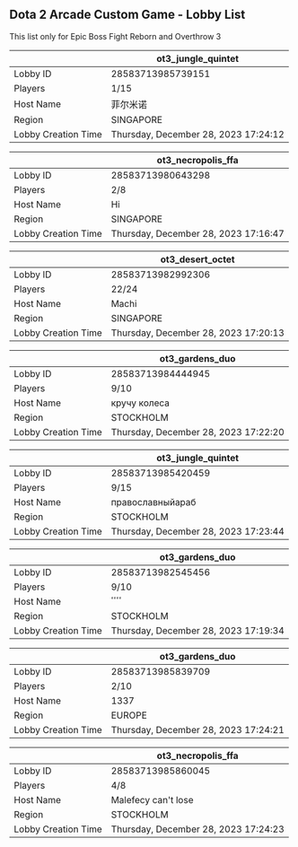 ## Dota 2 Arcade Custom Game - Lobby List

This list only for Epic Boss Fight Reborn and Overthrow 3

|  | ot3_jungle_quintet |
| ------ | ------ |
| Lobby ID | 28583713985739151 |
| Players | 1/15 |
| Host Name | 菲尔米诺 |
| Region | SINGAPORE |
| Lobby Creation Time | Thursday, December 28, 2023 17:24:12 |


|  | ot3_necropolis_ffa |
| ------ | ------ |
| Lobby ID | 28583713980643298 |
| Players | 2/8 |
| Host Name | Hi |
| Region | SINGAPORE |
| Lobby Creation Time | Thursday, December 28, 2023 17:16:47 |


|  | ot3_desert_octet |
| ------ | ------ |
| Lobby ID | 28583713982992306 |
| Players | 22/24 |
| Host Name | Machi |
| Region | SINGAPORE |
| Lobby Creation Time | Thursday, December 28, 2023 17:20:13 |


|  | ot3_gardens_duo |
| ------ | ------ |
| Lobby ID | 28583713984444945 |
| Players | 9/10 |
| Host Name | кручу колеса |
| Region | STOCKHOLM |
| Lobby Creation Time | Thursday, December 28, 2023 17:22:20 |


|  | ot3_jungle_quintet |
| ------ | ------ |
| Lobby ID | 28583713985420459 |
| Players | 9/15 |
| Host Name | православныйараб |
| Region | STOCKHOLM |
| Lobby Creation Time | Thursday, December 28, 2023 17:23:44 |


|  | ot3_gardens_duo |
| ------ | ------ |
| Lobby ID | 28583713982545456 |
| Players | 9/10 |
| Host Name | ٴٴٴٴ |
| Region | STOCKHOLM |
| Lobby Creation Time | Thursday, December 28, 2023 17:19:34 |


|  | ot3_gardens_duo |
| ------ | ------ |
| Lobby ID | 28583713985839709 |
| Players | 2/10 |
| Host Name | 1337 |
| Region | EUROPE |
| Lobby Creation Time | Thursday, December 28, 2023 17:24:21 |


|  | ot3_necropolis_ffa |
| ------ | ------ |
| Lobby ID | 28583713985860045 |
| Players | 4/8 |
| Host Name | Malefecy can't lose |
| Region | STOCKHOLM |
| Lobby Creation Time | Thursday, December 28, 2023 17:24:23 |


